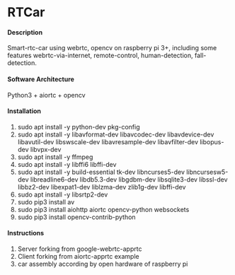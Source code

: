 # RTCar

#### Description
Smart-rtc-car using webrtc, opencv on raspberry pi 3+, 
including some features webrtc-via-internet, remote-control,
 human-detection, fall-detection. 

#### Software Architecture
Python3 + aiortc + opencv

#### Installation

1. sudo apt install -y python-dev pkg-config
2. sudo apt install -y libavformat-dev libavcodec-dev libavdevice-dev libavutil-dev libswscale-dev libavresample-dev libavfilter-dev libopus-dev libvpx-dev
3. sudo apt install -y ffmpeg
4. sudo apt install -y libffi6 libffi-dev
5. sudo apt install -y build-essential tk-dev libncurses5-dev libncursesw5-dev libreadline6-dev libdb5.3-dev libgdbm-dev libsqlite3-dev libssl-dev libbz2-dev libexpat1-dev liblzma-dev zlib1g-dev libffi-dev
6. sudo apt install -y libsrtp2-dev
7. sudo pip3 install av
8. sudo pip3 install aiohttp aiortc opencv-python websockets
9. sudo pip3 install opencv-contrib-python


#### Instructions

1. Server forking from google-webrtc-apprtc
2. Client forking from aiortc-apprtc example
3. car assembly according by open hardware of raspberry pi
